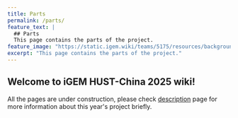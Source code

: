 ```yaml
---
title: Parts
permalink: /parts/
feature_text: |
  ## Parts
  This page contains the parts of the project.
feature_image: "https://static.igem.wiki/teams/5175/resources/background/bg-parts.jpg"
excerpt: "This page contains the parts of the project."
---
```


## Welcome to iGEM HUST-China 2025 wiki!

All the pages are under construction, please check [description](description) page for more information about this year's project briefly.
